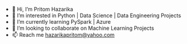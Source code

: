 - 👋 Hi, I’m Pritom Hazarika
- 👀 I’m interested in Python | Data Science | Data Engineering Projects
- 🌱 I’m currently learning PySpark | Azure 
- 💞️ I’m looking to collaborate on Machine Learning Projects
- 📫 Reach me hazarikapritom@yahoo.com

<!---
pritom-hazarika/pritom-hazarika is a ✨ special ✨ repository because its `README.md` (this file) appears on your GitHub profile.
You can click the Preview link to take a look at your changes.
--->
